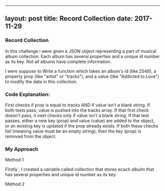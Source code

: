 
---
layout: post
title: Record Collection
date: 2017-11-29
---

### Record Collection

In this challenge i were  given a JSON object representing a part of  musical album collection. Each album has several properties and a unique id number as its key. Not all albums have complete information.

I were suppose to Write a function which takes an album's id (like 2548), a property prop (like "artist" or "tracks"), and a value (like "Addicted to Love") to modify the data in this collection.

### Code Explanation:

First checks if prop is equal to tracks AND if value isn't a blank string. If both tests pass, value is pushed into the tracks array.
If that first check doesn't pass, it next checks only if value isn't a blank string. If that test passes, either a new key (prop) and value (value) are added to the object, or an existing key is updated if the prop already exists. If both these checks fail (meaning value must be an empty string), then the key (prop) is removed from the object.

### My Approach

Method 1

Firstly ,  I created a variable called collection that stores ecach albulm that has several properties and unique  id number as its key.

Method 2

